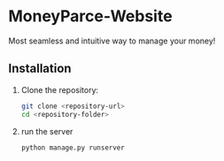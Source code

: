 # MoneyParce-Website

Most seamless and intuitive way to manage your money!

## Installation

1. Clone the repository:
   ```sh
   git clone <repository-url>
   cd <repository-folder>
2. run the server
   ```sh
   python manage.py runserver
